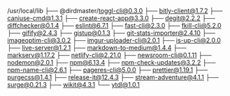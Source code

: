 /usr/local/lib
├── @dirdmaster/toggl-cli@0.3.0
├── bitly-client@1.7.2
├── caniuse-cmd@1.3.1
├── create-react-app@3.3.0
├── degit@2.2.2
├── diffchecker@0.1.4
├── eslint@6.7.1
├── fast-cli@2.3.0
├── fkill-cli@5.2.0
├── gifify@2.4.3
├── gistup@0.1.3
├── git-stats-importer@2.4.10
├── imageoptim-cli@3.0.2
├── imgur-uploader-cli@2.0.1
├── is-up-cli@2.0.0
├── live-server@1.2.1
├── markdown-to-medium@1.4.4
├── markserv@1.17.2
├── netlify-cli@2.21.0
├── newsroom-cli@0.1.11
├── nodemon@2.0.1
├── npm@6.13.4
├── npm-check-updates@3.2.2
├── npm-name-cli@2.6.1
├── pageres-cli@5.0.0
├── prettier@1.19.1
├── purgecss@1.4.1
├── release-it@12.4.3
├── stream-adventure@4.1.1
├── surge@0.21.3
├── wikit@4.3.1
└── ytdl@1.0.1

